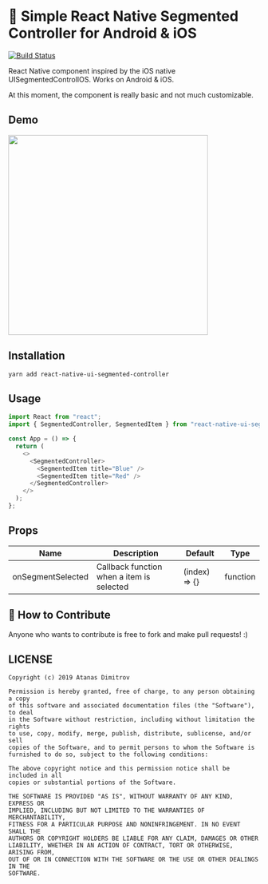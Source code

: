 # 🚀 Simple React Native Segmented Controller for Android & iOS

[![Build Status](https://travis-ci.com/Seishin/react-native-ui-segmented-controller.svg?token=pkqXMMFqxb7ui46CxL6b&branch=master)](https://travis-ci.com/Seishin/react-native-ui-segmented-controller)

React Native component inspired by the iOS native UISegmentedControlIOS.
Works on Android & iOS.

At this moment, the component is really basic and not much customizable.

## Demo

<img src="https://github.com/eishin/react-native-ui-segmented-controller/blob/master/example/screenshots/demo.gif" width="400" />

## Installation

```shell
yarn add react-native-ui-segmented-controller
```

## Usage

```javascript
import React from "react";
import { SegmentedController, SegmentedItem } from "react-native-ui-segmented-controller";

const App = () => {
  return (
    <>
      <SegmentedController>
        <SegmentedItem title="Blue" />
        <SegmentedItem title="Red" />
      </SegmentedController>
    </>
  );
};
```

## Props

| Name              | Description                               | Default       | Type     |
| ----------------- | ----------------------------------------- | ------------- | -------- |
| onSegmentSelected | Callback function when a item is selected | (index) => {} | function |

## 👏 How to Contribute

Anyone who wants to contribute is free to fork and make pull requests! :)

## LICENSE

```
Copyright (c) 2019 Atanas Dimitrov

Permission is hereby granted, free of charge, to any person obtaining a copy
of this software and associated documentation files (the "Software"), to deal
in the Software without restriction, including without limitation the rights
to use, copy, modify, merge, publish, distribute, sublicense, and/or sell
copies of the Software, and to permit persons to whom the Software is
furnished to do so, subject to the following conditions:

The above copyright notice and this permission notice shall be included in all
copies or substantial portions of the Software.

THE SOFTWARE IS PROVIDED "AS IS", WITHOUT WARRANTY OF ANY KIND, EXPRESS OR
IMPLIED, INCLUDING BUT NOT LIMITED TO THE WARRANTIES OF MERCHANTABILITY,
FITNESS FOR A PARTICULAR PURPOSE AND NONINFRINGEMENT. IN NO EVENT SHALL THE
AUTHORS OR COPYRIGHT HOLDERS BE LIABLE FOR ANY CLAIM, DAMAGES OR OTHER
LIABILITY, WHETHER IN AN ACTION OF CONTRACT, TORT OR OTHERWISE, ARISING FROM,
OUT OF OR IN CONNECTION WITH THE SOFTWARE OR THE USE OR OTHER DEALINGS IN THE
SOFTWARE.
```
